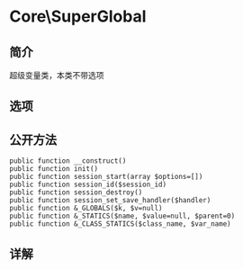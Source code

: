 # Core\SuperGlobal

## 简介
超级变量类，本类不带选项
## 选项

## 公开方法
    public function __construct()
    public function init()
    public function session_start(array $options=[])
    public function session_id($session_id)
    public function session_destroy()
    public function session_set_save_handler($handler)
    public function &_GLOBALS($k, $v=null)
    public function &_STATICS($name, $value=null, $parent=0)
    public function &_CLASS_STATICS($class_name, $var_name)

## 详解

